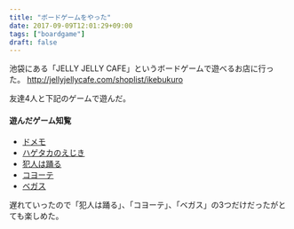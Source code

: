 ```yaml
---
title: "ボードゲームをやった"
date: 2017-09-09T12:01:29+09:00
tags: ["boardgame"]
draft: false
---
```


池袋にある「JELLY JELLY CAFE」というボードゲームで遊べるお店に行った。
http://jellyjellycafe.com/shoplist/ikebukuro

友達4人と下記のゲームで遊んだ。

<!--more-->

#### 遊んだゲーム知覧
- [ドメモ](http://sgrk.blog53.fc2.com/?no=1096)
- [ハゲタカのえじき](http://sgrk.blog53.fc2.com/?no=90)
- [犯人は踊る](http://sgrk.blog53.fc2.com/blog-entry-2776.html)
- [コヨーテ](http://jellyjellycafe.com/games/coyote)
- [ベガス](http://sgrk.blog53.fc2.com/blog-entry-2395.html)

遅れていったので「犯人は踊る」、「コヨーテ」、「ベガス」の3つだけだったがとても楽しめた。
